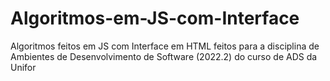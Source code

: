 # Algoritmos-em-JS-com-Interface
Algoritmos feitos em JS com Interface em HTML feitos para a disciplina de Ambientes de Desenvolvimento de Software (2022.2) do curso de ADS da Unifor
